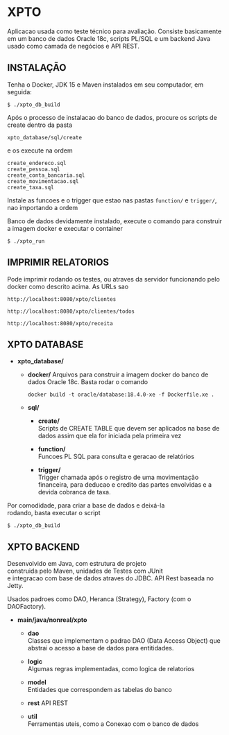 XPTO
====

Aplicacao usada como teste técnico para avaliação. Consiste basicamente em um banco de dados Oracle 18c, scripts PL/SQL e um backend Java usado como camada de negócios e API REST.

## INSTALAÇÃO

Tenha o Docker, JDK 15 e Maven instalados em seu computador, em seguida:

```
$ ./xpto_db_build
```

Após o processo de instalacao do banco de dados, procure os scripts de create dentro da pasta

```
xpto_database/sql/create
```

e os execute na ordem

```
create_endereco.sql
create_pessoa.sql
create_conta_bancaria.sql
create_movimentacao.sql
create_taxa.sql
```

Instale as funcoes e o trigger que estao nas pastas ```function/``` e ```trigger/```, nao importando a ordem

Banco de dados devidamente instalado, execute o comando para construir a imagem docker e executar o container

```
$ ./xpto_run
```

## IMPRIMIR RELATORIOS

Pode imprimir rodando os testes, ou atraves da servidor funcionando pelo docker como descrito acima.
As URLs sao

```
http://localhost:8080/xpto/clientes
```

```
http://localhost:8080/xpto/clientes/todos
```

```
http://localhost:8080/xpto/receita
```

## XPTO DATABASE

- **xpto_database/**  

    - **docker/**
        Arquivos para construir a imagem docker do banco de dados Oracle 18c. Basta rodar o comando  
        
        ```
        docker build -t oracle/database:18.4.0-xe -f Dockerfile.xe .
        ```
    - **sql/**
        - **create/**  
            Scripts de CREATE TABLE que devem ser aplicados na base de dados assim que ela for iniciada pela primeira vez  

        - **function/**  
            Funcoes PL SQL para consulta e geracao de relatórios  

        - **trigger/**  
            Trigger chamada após o registro de uma movimentação financeira, para deducao e credito das partes envolvidas e a devida cobranca de taxa.

Por comodidade, para criar a base de dados e deixá-la  
rodando, basta executar o script
```
$ ./xpto_db_build
```

## XPTO BACKEND

Desenvolvido em Java, com estrutura de projeto  
construida pelo Maven, unidades de Testes com JUnit  
e integracao com base de dados atraves do JDBC.
API Rest baseada no Jetty.

Usados padroes como DAO, Heranca (Strategy), Factory (com o DAOFactory).

- **main/java/nonreal/xpto**  

    - **dao**  
        Classes que implementam o padrao DAO (Data
        Access Object) que abstrai o acesso a base
        de dados para entitidades.

    - **logic**  
        Algumas regras implementadas, como logica de relatorios

    - **model**  
        Entidades que correspondem as tabelas do banco

    - **rest**
        API REST  

    - **util**  
        Ferramentas uteis, como a Conexao com o banco de dados